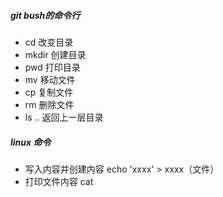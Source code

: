 ##### git bush的命令行
- cd 改变目录
- mkdir 创建目录
- pwd 打印目录
- mv 移动文件
- cp 复制文件
- rm 删除文件
- ls .. 返回上一层目录

##### linux 命令
- 写入内容并创建内容
echo 'xxxx' > xxxx（文件）
- 打印文件内容
cat

